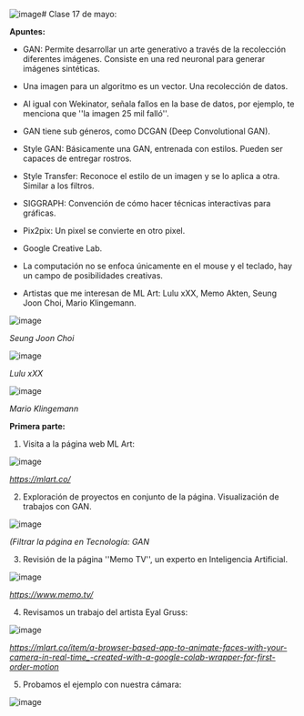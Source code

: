 ![image](https://github.com/ValentinaOchoa09/audiv027-2024-1/assets/127344361/8423bb2c-2bee-493d-95ca-cc94bc96d2ed)# Clase 17 de mayo: 

**Apuntes:**

- GAN: Permite desarrollar un arte generativo a través de la recolección diferentes imágenes. Consiste en una red neuronal para generar imágenes sintéticas. 
  
- Una imagen para un algoritmo es un vector. Una recolección de datos.
  
- Al igual con Wekinator, señala fallos en la base de datos, por ejemplo, te menciona que ''la imagen 25 mil falló''.

- GAN tiene sub géneros, como DCGAN (Deep Convolutional GAN).

- Style GAN: Básicamente una GAN, entrenada con estilos. Pueden ser capaces de entregar rostros. 

- Style Transfer: Reconoce el estilo de un imagen y se lo aplica a otra. Similar a los filtros. 

- SIGGRAPH: Convención de cómo hacer técnicas interactivas para gráficas.

- Pix2pix: Un pixel se convierte en otro pixel.

- Google Creative Lab.

- La computación no se enfoca únicamente en el mouse y el teclado, hay un campo de posibilidades creativas. 

- Artistas que me interesan de ML Art: Lulu xXX, Memo Akten, Seung Joon Choi, Mario Klingemann. 

![image](https://github.com/ValentinaOchoa09/audiv027-2024-1/assets/127344361/7b960b2e-c533-4ec6-ae14-cf75788a278f)

*Seung Joon Choi*

![image](https://github.com/ValentinaOchoa09/audiv027-2024-1/assets/127344361/5da393ff-62dc-49ac-8f80-45c40e31945d)

*Lulu xXX*

![image](https://github.com/ValentinaOchoa09/audiv027-2024-1/assets/127344361/28ca586c-3099-4ae9-8d3e-dda670fe1e77)

*Mario Klingemann* 

**Primera parte:**

1. Visita a la página web ML Art:

![image](https://github.com/ValentinaOchoa09/audiv027-2024-1/assets/127344361/db8769b3-0c57-4658-99f0-27f2ffd0a305)

*https://mlart.co/*

2. Exploración de proyectos en conjunto de la página. Visualización de trabajos con GAN.

![image](https://github.com/ValentinaOchoa09/audiv027-2024-1/assets/127344361/c760b6ae-cd9b-41ef-9145-a4affb63eb3e)

*(Filtrar la página en Tecnología: GAN* 

3. Revisión de la página ''Memo TV'', un experto en Inteligencia Artificial.

![image](https://github.com/ValentinaOchoa09/audiv027-2024-1/assets/127344361/807ddc40-c008-4be7-8e68-cc48b180479c)

*https://www.memo.tv/*

4. Revisamos un trabajo del artista Eyal Gruss:

![image](https://github.com/ValentinaOchoa09/audiv027-2024-1/assets/127344361/9bd1d968-e1e7-4d30-83f4-a25c3b37f568)

*https://mlart.co/item/a-browser-based-app-to-animate-faces-with-your-camera-in-real-time_-created-with-a-google-colab-wrapper-for-first-order-motion*

5. Probamos el ejemplo con nuestra cámara:

![image](https://github.com/ValentinaOchoa09/audiv027-2024-1/assets/127344361/63dd6806-494e-417c-9cee-d418d969816e)

